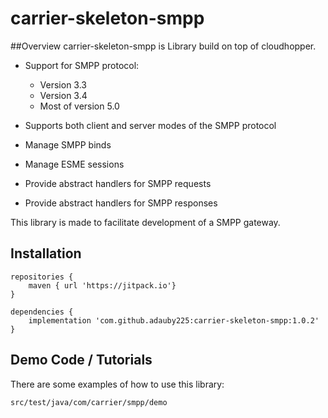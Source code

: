 # carrier-skeleton-smpp
##Overview
carrier-skeleton-smpp is Library build on top of cloudhopper. 

 * Support for SMPP protocol:
    * Version 3.3
    * Version 3.4
    * Most of version 5.0
 
 * Supports both client and server modes of the SMPP protocol 
 * Manage SMPP binds
 * Manage ESME sessions
 * Provide abstract handlers for SMPP requests
 * Provide abstract handlers for SMPP responses 
 
 This library is made to facilitate development of a SMPP gateway.
 
## Installation

```
repositories {
	maven { url 'https://jitpack.io'}	
}

dependencies {
	implementation 'com.github.adauby225:carrier-skeleton-smpp:1.0.2'
}
```


## Demo Code / Tutorials

There are some examples of how to use this library:

```
src/test/java/com/carrier/smpp/demo
```

